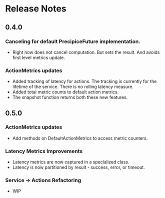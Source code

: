 # Release Notes

## 0.4.0

### Canceling for default PrecipiceFuture implementation.
- Right now does not cancel computation. But sets the result. And avoids first level metrics update.

### ActionMetrics updates
- Added tracking of latency for actions. The tracking is currently for the lifetime of the service. There is no
rolling latency measure.
- Added total metric counts to default action metrics.
- The snapshot function returns both these new features.

## 0.5.0

### ActionMetrics updates
- Add methods on DefaultActionMetrics to access metric counters.

### Latency Metrics Improvements
- Latency metrics are now captured in a specialized class.
- Latency is now partitioned by result - success, error, or timeout.

### Service -> Actions Refactoring
- WIP